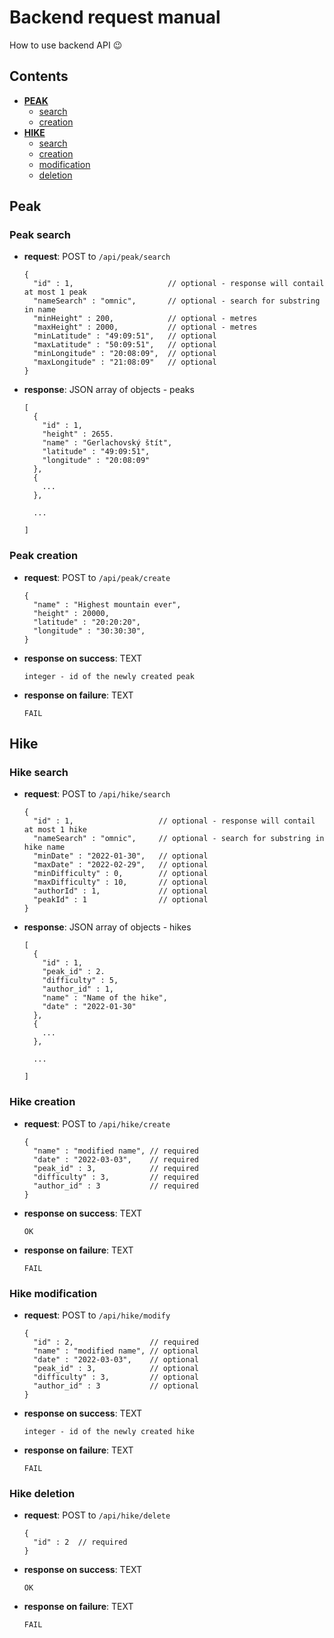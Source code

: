 # Backend request manual
How to use backend API :wink:

## Contents
- [**PEAK**](#peak)
	- [search](#peak-search)
	- [creation](#peak-creation)
- [**HIKE**](#hike)
	- [search](#hike-search)
	- [creation](#hike-creation)
	- [modification](#hike-modification)
	- [deletion](#hike-deletion)
	

## Peak

### Peak search
- **request**: POST to `/api/peak/search`
	```
	{
	  "id" : 1,                     // optional - response will contail at most 1 peak
	  "nameSearch" : "omnic",       // optional - search for substring in name
	  "minHeight" : 200,            // optional - metres
	  "maxHeight" : 2000,           // optional - metres
	  "minLatitude" : "49:09:51",   // optional     
	  "maxLatitude" : "50:09:51",   // optional
	  "minLongitude" : "20:08:09",  // optional
	  "maxLongitude" : "21:08:09"   // optional
	}
	```
- **response**: JSON array of objects - peaks
	```
	[
	  {
	    "id" : 1,
	    "height" : 2655.
	    "name" : "Gerlachovský štít",
	    "latitude" : "49:09:51",
	    "longitude" : "20:08:09"
	  },
	  {
	    ...
	  },
	  
	  ...
	  
	]
	```

### Peak creation
- **request**: POST to `/api/peak/create`
	```
	{
	  "name" : "Highest mountain ever",
	  "height" : 20000,
	  "latitude" : "20:20:20",
	  "longitude" : "30:30:30",
	}
	```
- **response on success**: TEXT
	```
	integer - id of the newly created peak
	```
- **response on failure**: TEXT
	```
	FAIL
	```

## Hike

### Hike search
- **request**: POST to `/api/hike/search`
	```
	{
	  "id" : 1,                   // optional - response will contail at most 1 hike
	  "nameSearch" : "omnic",     // optional - search for substring in hike name
	  "minDate" : "2022-01-30",   // optional
	  "maxDate" : "2022-02-29",   // optional
	  "minDifficulty" : 0,        // optional     
	  "maxDifficulty" : 10,       // optional
	  "authorId" : 1,             // optional
	  "peakId" : 1                // optional
	}
	```
- **response**: JSON array of objects - hikes
	```
	[
	  {
	    "id" : 1,
	    "peak_id" : 2.
	    "difficulty" : 5,
	    "author_id" : 1,
	    "name" : "Name of the hike",
		"date" : "2022-01-30"
	  },
	  {
	    ...
	  },
	  
	  ...
	  
	]
	```

### Hike creation
- **request**: POST to `/api/hike/create`
	```
	{
	  "name" : "modified name", // required
	  "date" : "2022-03-03",    // required
	  "peak_id" : 3,            // required
	  "difficulty" : 3,         // required
	  "author_id" : 3           // required
	}
	```
- **response on success**: TEXT
	```
	OK
	```
- **response on failure**: TEXT
	```
	FAIL
	```

### Hike modification
- **request**: POST to `/api/hike/modify`
	```
	{
	  "id" : 2,                 // required
	  "name" : "modified name", // optional
	  "date" : "2022-03-03",    // optional
	  "peak_id" : 3,            // optional
	  "difficulty" : 3,         // optional
	  "author_id" : 3           // optional
	}
	```
- **response on success**: TEXT
	```
	integer - id of the newly created hike
	```
- **response on failure**: TEXT
	```
	FAIL
	```

### Hike deletion
- **request**: POST to `/api/hike/delete`
	```
	{
	  "id" : 2  // required
	}
	```
- **response on success**: TEXT
	```
	OK
	```
- **response on failure**: TEXT
	```
	FAIL
	```
